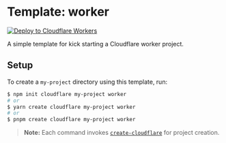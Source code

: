 # Template: worker

[![Deploy to Cloudflare Workers](https://deploy.workers.cloudflare.com/button)](https://deploy.workers.cloudflare.com/?url=https://github.com/Aluisyo/workers-sdk/main/templates/worker)

A simple template for kick starting a Cloudflare worker project.

## Setup

To create a `my-project` directory using this template, run:

```sh
$ npm init cloudflare my-project worker
# or
$ yarn create cloudflare my-project worker
# or
$ pnpm create cloudflare my-project worker
```

> **Note:** Each command invokes [`create-cloudflare`](https://www.npmjs.com/package/create-cloudflare) for project creation.
